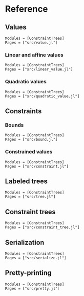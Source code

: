 
# Reference

## Values

```@autodocs
Modules = [ConstraintTrees]
Pages = ["src/value.jl"]
```

### Linear and affine values

```@autodocs
Modules = [ConstraintTrees]
Pages = ["src/linear_value.jl"]
```

### Quadratic values

```@autodocs
Modules = [ConstraintTrees]
Pages = ["src/quadratic_value.jl"]
```

## Constraints

### Bounds
```@autodocs
Modules = [ConstraintTrees]
Pages = ["src/bound.jl"]
```

### Constrained values

```@autodocs
Modules = [ConstraintTrees]
Pages = ["src/constraint.jl"]
```

## Labeled trees

```@autodocs
Modules = [ConstraintTrees]
Pages = ["src/tree.jl"]
```

## Constraint trees

```@autodocs
Modules = [ConstraintTrees]
Pages = ["src/constraint_tree.jl"]
```

## Serialization

```@autodocs
Modules = [ConstraintTrees]
Pages = ["src/serialize.jl"]
```

## Pretty-printing

```@autodocs
Modules = [ConstraintTrees]
Pages = ["src/pretty.jl"]
```
